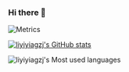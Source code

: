 ### Hi there 👋

<!--
**liyiyiagzj/liyiyiagzj** is a ✨ _special_ ✨ repository because its `README.md` (this file) appears on your GitHub profile.

Here are some ideas to get you started:

- 🔭 I’m currently working on ...
- 🌱 I’m currently learning ...
- 👯 I’m looking to collaborate on ...
- 🤔 I’m looking for help with ...
- 💬 Ask me about ...
- 📫 How to reach me: ...
- 😄 Pronouns: ...
- ⚡ Fun fact: ...
-->


![Metrics](https://metrics.lecoq.io/liyiyiagzj?template=classic&languages=1&achievements=1&isocalendar=1&introduction=1&base=header%2C%20activity%2C%20community%2C%20repositories%2C%20metadata&base.indepth=false&base.hireable=false&base.skip=false&isocalendar=false&isocalendar.duration=full-year&languages=false&languages.limit=8&languages.threshold=0%25&languages.other=true&languages.colors=github&languages.aliases=C%2B%2B&languages.sections=most-used&languages.indepth=false&languages.analysis.timeout=15&languages.categories=markup%2C%20programming&languages.recent.categories=markup%2C%20programming&languages.recent.load=300&languages.recent.days=14&introduction=false&introduction.title=true&achievements=false&achievements.threshold=X&achievements.secrets=true&achievements.display=detailed&achievements.limit=0&config.timezone=Asia%2FShanghai)

[![liyiyiagzj's GitHub stats](https://github-readme-stats.vercel.app/api?username=liyiyiagzj)](https://github.com/anuraghazra/github-readme-stats)

![liyiyiagzj's Most used languages](https://github-readme-stats.vercel.app/api/top-langs?username=liyiyiagzj&show_icons=true&count_private=true&theme=gotham)
